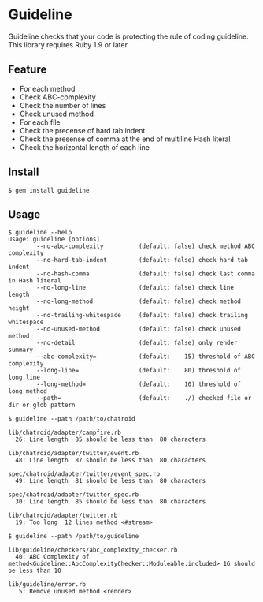 # Guideline
Guideline checks that your code is protecting the rule of coding guideline.  
This library requires Ruby 1.9 or later.

## Feature
* For each method
 * Check ABC-complexity
 * Check the number of lines
 * Check unused method
* For each file
 * Check the precense of hard tab indent
 * Check the presense of comma at the end of multiline Hash literal
 * Check the horizontal length of each line

## Install
```
$ gem install guideline
```

## Usage
```
$ guideline --help
Usage: guideline [options]
        --no-abc-complexity          (default: false) check method ABC complexity
        --no-hard-tab-indent         (default: false) check hard tab indent
        --no-hash-comma              (default: false) check last comma in Hash literal
        --no-long-line               (default: false) check line length
        --no-long-method             (default: false) check method height
        --no-trailing-whitespace     (default: false) check trailing whitespace
        --no-unused-method           (default: false) check unused method
        --no-detail                  (default: false) only render summary
        --abc-complexity=            (default:    15) threshold of ABC complexity
        --long-line=                 (default:    80) threshold of long line
        --long-method=               (default:    10) threshold of long method
        --path=                      (default:    ./) checked file or dir or glob pattern
```

```
$ guideline --path /path/to/chatroid

lib/chatroid/adapter/campfire.rb
  26: Line length  85 should be less than  80 characters

lib/chatroid/adapter/twitter/event.rb
  48: Line length  87 should be less than  80 characters

spec/chatroid/adapter/twitter/event_spec.rb
  49: Line length  81 should be less than  80 characters

spec/chatroid/adapter/twitter_spec.rb
  30: Line length  85 should be less than  80 characters

lib/chatroid/adapter/twitter.rb
  19: Too long  12 lines method <#stream>
```

```
$ guideline --path /path/to/guideline

lib/guideline/checkers/abc_complexity_checker.rb
  40: ABC Complexity of method<Guideline::AbcComplexityChecker::Moduleable.included> 16 should be less than 10

lib/guideline/error.rb
   5: Remove unused method <render>
```
